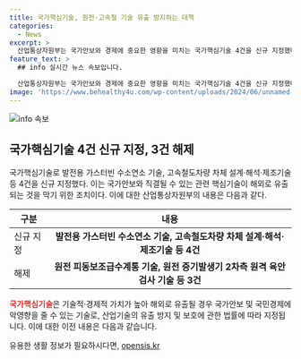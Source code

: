```yaml
---
title: 국가핵심기술, 원전·고속철 기술 유출 방지하는 대책
categories:
  - News
excerpt: >
  산업통상자원부는 국가안보와 경제에 중요한 영향을 미치는 국가핵심기술 4건을 신규 지정했다. 이에 따라 발전용 가스터빈 수소연소 기술과 고속철도차량 차체 설계·해석·제조기술 등이 해당된다. 이러한 기술들은 산업기술의 유출을 막기 위한 조치로 관련 기술의 보호와 지정 범위의 명확화가 진행되었다. 또한, 국가핵심기술을 보유한 기관은 기술유출 방지를 위한 보호조치를 수행해야 하며, 기술의 수출이나 외국 투자 시에는 정부의 사전심의를 받아야 한다. 해당 부처는 또한 올해에도 관련 의견을 수렴하고 개정작업을 진행할 예정이다.
feature_text: >
  ## info 실시간 뉴스 속보입니다.

  산업통상자원부는 국가안보와 경제에 중요한 영향을 미치는 국가핵심기술 4건을 신규 지정했다. 이에 따라 발전용 가스터빈 수소연소 기술과 고속철도차량 차체 설계·해석·제조기술 등이 해당된다. 이러한 기술들은 산업기술의 유출을 막기 위한 조치로 관련 기술의 보호와 지정 범위의 명확화가 진행되었다. 또한, 국가핵심기술을 보유한 기관은 기술유출 방지를 위한 보호조치를 수행해야 하며, 기술의 수출이나 외국 투자 시에는 정부의 사전심의를 받아야 한다. 해당 부처는 또한 올해에도 관련 의견을 수렴하고 개정작업을 진행할 예정이다.
image: 'https://www.behealthy4u.com/wp-content/uploads/2024/06/unnamed-file.png'
---
```


<p><img src="https://www.behealthy4u.com/wp-content/uploads/2024/06/unnamed-file.png" alt="info 속보" /></p>

<h2 data-ke-size="size26">국가핵심기술 4건 신규 지정, 3건 해제</h2>

<p data-ke-size="size16">국가핵심기술로 발전용 가스터빈 수소연소 기술, 고속철도차량 차체 설계·해석·제조기술 등 4건을 신규 지정했다. 이는 국가안보와 직결될 수 있는 관련 핵심기술이 해외로 유출되는 것을 막기 위한 조치이다. 이에 대한 산업통상자원부의 내용은 다음과 같다.</p>

<table>
    <thead>
        <tr>
            <th>구분</th>
            <th>내용</th>
        </tr>
    </thead>
    <tbody>
        <tr>
            <td>신규 지정</td>
            <td style="text-align: center; height: 17px;"><b>발전용 가스터빈 수소연소 기술, 고속철도차량 차체 설계·해석·제조기술 등 4건</b></td>
        </tr>
        <tr>
            <td>해제</td>
            <td style="text-align: center; height: 17px;"><b>원전 피동보조급수계통 기술, 원전 증기발생기 2차측 원격 육안검사 기술 등 3건</b></td>
        </tr>
    </tbody>
</table>

<p><b><span style="color: #ee2323;">국가핵심기술</span></b>은 기술적·경제적 가치가 높아 해외로 유출될 경우 국가안보 및 국민경제에 악영향을 줄 수 있는 기술로, 산업기술의 유출 방지 및 보호에 관한 법률에 따라 지정됩니다. 이에 대한 이전 내용은 다음과 같습니다.</p>
유용한 생활 정보가 필요하시다면, <a href="https://opensis.kr" rel="dofollow">opensis.kr</a>


